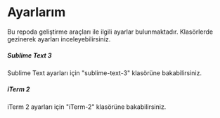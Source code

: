 Ayarlarım
======

Bu repoda geliştirme araçları ile ilgili ayarlar bulunmaktadır. Klasörlerde gezinerek ayarları inceleyebilirsiniz.

##### Sublime Text 3

Sublime Text ayarları için "sublime-text-3" klasörüne bakabilirsiniz.

##### iTerm 2

iTerm 2 ayarları için "iTerm-2" klasörüne bakabilirsiniz.
